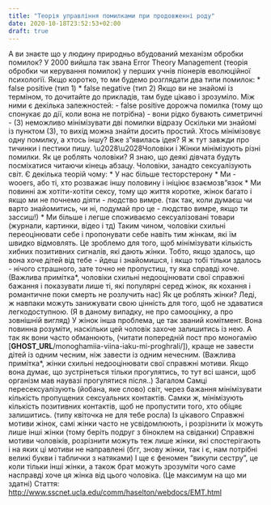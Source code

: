 ```yaml
---
title: "Теорія управління помилками при продовженні роду"
date: 2020-10-18T23:52:53+02:00
draft: true
---
```


А ви знаєте що у людину природньо вбудований механізм обробки помилок?  У 2000 вийшла так звана Error Theory Management (теорія обробки чи керування помилок) у перших учнів піонерів еволюційної психології.  Якщо коротко, то ми будемо розглядати два типи помилок:   * false positive (тип 1)  * false negative (тип 2)  Якщо ви не знайомі із терміном, то дочитайте до прикладів, там буде цікаво і зрозуміло.  Між ними є декілька залежностей:  - false positive дорожча помилка (тому що спонукає до дії, коли вона не потрібна)   - вони рідко бувають симетричні  - (3) неможливо мінімізувати дві помилки відразу  Оскільки ми знайомі із пунктом (3), то вихід можна знайти досить простий. Хтось мінімізовує одну помилку, а хтось іншу? Вже з”явилась ідея? Я ж тут завжди про тичинки і пестики пишу. \u2028\u2028Чоловіки і Жінки мінімізують різні помилки.  Як це роблять чоловіки?  Я знаю, що деякі дівчата будуть посміхатися читаючи кінець абзацу. Чоловіки, занадто сексуалізують світ. Є декілька теорій чому:   * У нас більше тесторстерону  * Ми - wooers, або ті, хто розважає іншу половину і ініціює взаємозв”язок  * Ми повинні аж хотіти-хотіти сексу, тому що життя коротке, жінок багато і якщо    ми не почнемо діяти - людство вимре. (так так, коли думаєш чи варто    знайомитись, чи ні, подумай про це - людство вимре, якщо ти зассиш!)  * Ми більше і легше споживаємо сексуалізовані товари (журнали, картинки, відео    і тд)  Таким чином, чоловіки схильні переоцінювати себе і пропонувати себе навіть тим жінкам, які їм швидко відмовлять. Це зроблемо для того, щоб мінімізувати кількість хибних позитивних сигналів, які дають жінки. Тобто, якщо здалось, що вона хоче дітей від тебе - йдеш і знайомишся, і якщо тобі тільки здалось - нічого страшного, зате точно не пропустиш, ту яка справді хоче.   (Важлива примітка*, чоловіки схильні недооцінювати свої справжні бажання і показувати лише ті, які популярні серед жінок, як кохання і романтичне поки смерть не розлучить нас)  Як це роблять жінки? Леді, ж навпаки можуть занижувати свою цінність для того, щоб не здаватися легкодоступною.   (Я в даному випадку, не про самооцінку, а про зовнішній вигляд)  У жінок інша проблема, це так званий комітмент. Вона повинна розуміти, наскільки цей чоловік захоче залишитись із нею. А так як вони часто обманюють, (читати попередній пост про моногамію [__GHOST_URL__/monoghamiia-viina-iaku-mi-proghrali/]), краще не завести дітей із одним чесним, ніж завести із одним нечесним.  (Важлива примітка*, жінки схильні недооцінювати свої справжні мотиви. Якщо вона думає, що зустрінеться тільки прогулятись, то тут всі шанси, щоб організм мав наувазі прогулятися після..)  Загалом Самці пересексуалізують (йобана, яке слово) світ, через бажання мінімізувати кількість пропущених сексуальних контактів.  Самки ж, мінімізують кількість позитивних контактів, щоб не пропустити того, хто обіцяє залишитись. (типу квіточка не для тебе росла)   Із цікавого Справжні мотиви жінок, самі жінки часто не усвідомлюють, і розрізнити їх можуть лише інші жінки (тому беріть подруг з біноклем на свіданки)  Справжні мотиви чоловіків, розрізнити можуть теж лише жінки, які спостерігають і на яких ці мотиви не направлені (бгг, знову жінки, так і є, нам потрібні великі букви і таблички з натяками)  І ще є феномен “викупи сестру”, це коли тільки інші жінки, а також брат можуть зрозуміти чого саме насправді хоче ця жінка від цього чоловіка. (Це максимум на що ми здатні)  Стаття: http://www.sscnet.ucla.edu/comm/haselton/webdocs/EMT.html